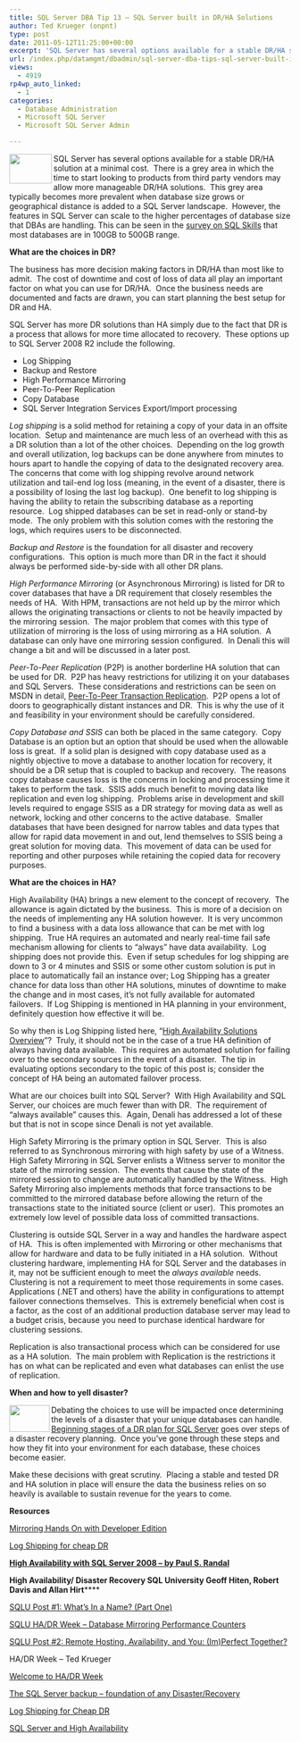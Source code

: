 ```yaml
---
title: SQL Server DBA Tip 13 – SQL Server built in DR/HA Solutions
author: Ted Krueger (onpnt)
type: post
date: 2011-05-12T11:25:00+00:00
excerpt: 'SQL Server has several options available for a stable DR/HA solution at a minimal cost.  There is a grey area in which the time to start looking to products from third party vendors may allow more manageable DR/HA solutions.  This grey area typically be&hellip;'
url: /index.php/datamgmt/dbadmin/sql-server-dba-tips-sql-server-built-in-dr-ha/
views:
  - 4919
rp4wp_auto_linked:
  - 1
categories:
  - Database Administration
  - Microsoft SQL Server
  - Microsoft SQL Server Admin

---
```

<div class="image_block">
  <a href="/media/blogs/DataMgmt/-56.png?mtime=1305135956"><img src="/wp-content/uploads/blogs/DataMgmt/-56.png?mtime=1305135956" alt="" width="76" height="53" align="left" /></a>
</div>

SQL Server has several options available for a stable DR/HA solution at a minimal cost.  There is a grey area in which the time to start looking to products from third party vendors may allow more manageable DR/HA solutions.  This grey area typically becomes more prevalent when database size grows or geographical distance is added to a SQL Server landscape.  However, the features in SQL Server can scale to the higher percentages of database size that DBAs are handling. This can be seen in the [survey on SQL Skills][1] that most databases are in 100GB to 500GB range.

**What are the choices in DR?**

The business has more decision making factors in DR/HA than most like to admit.  The cost of downtime and cost of loss of data all play an important factor on what you can use for DR/HA.  Once the business needs are documented and facts are drawn, you can start planning the best setup for DR and HA.

SQL Server has more DR solutions than HA simply due to the fact that DR is a process that allows for more time allocated to recovery.  These options up to SQL Server 2008 R2 include the following.

  * Log Shipping
  * Backup and Restore
  * High Performance Mirroring
  * Peer-To-Peer Replication
  * Copy Database
  * SQL Server Integration Services Export/Import processing

_Log shipping_ is a solid method for retaining a copy of your data in an offsite location.  Setup and maintenance are much less of an overhead with this as a DR solution than a lot of the other choices.  Depending on the log growth and overall utilization, log backups can be done anywhere from minutes to hours apart to handle the copying of data to the designated recovery area.  The concerns that come with log shipping revolve around network utilization and tail-end log loss (meaning, in the event of a disaster, there is a possibility of losing the last log backup).  One benefit to log shipping is having the ability to retain the subscribing database as a reporting resource.  Log shipped databases can be set in read-only or stand-by mode.  The only problem with this solution comes with the restoring the logs, which requires users to be disconnected. 

_Backup and Restore_ is the foundation for all disaster and recovery configurations.  This option is much more than DR in the fact it should always be performed side-by-side with all other DR plans. 

_High Performance Mirroring_ (or Asynchronous Mirroring) is listed for DR to cover databases that have a DR requirement that closely resembles the needs of HA.  With HPM, transactions are not held up by the mirror which allows the originating transactions or clients to not be heavily impacted by the mirroring session.  The major problem that comes with this type of utilization of mirroring is the loss of using mirroring as a HA solution.  A database can only have one mirroring session configured.  In Denali this will change a bit and will be discussed in a later post. 

_Peer-To-Peer Replication_ (P2P) is another borderline HA solution that can be used for DR.  P2P has heavy restrictions for utilizing it on your databases and SQL Servers.  These considerations and restrictions can be seen on MSDN in detail, [Peer-To-Peer Transaction Replication][2].  P2P opens a lot of doors to geographically distant instances and DR.  This is why the use of it and feasibility in your environment should be carefully considered.

_Copy Database and SSIS_ can both be placed in the same category.  Copy Database is an option but an option that should be used when the allowable loss is great.  If a solid plan is designed with copy database used as a nightly objective to move a database to another location for recovery, it should be a DR setup that is coupled to backup and recovery.  The reasons copy database causes loss is the concerns in locking and processing time it takes to perform the task.  SSIS adds much benefit to moving data like replication and even log shipping.  Problems arise in development and skill levels required to engage SSIS as a DR strategy for moving data as well as network, locking and other concerns to the active database.  Smaller databases that have been designed for narrow tables and data types that allow for rapid data movement in and out, lend themselves to SSIS being a great solution for moving data.  This movement of data can be used for reporting and other purposes while retaining the copied data for recovery purposes.  

**What are the choices in HA?**

High Availability (HA) brings a new element to the concept of recovery.  The allowance is again dictated by the business.  This is more of a decision on the needs of implementing any HA solution however.  It is very uncommon to find a business with a data loss allowance that can be met with log shipping.  True HA requires an automated and nearly real-time fail safe mechanism allowing for clients to “always” have data availability.  Log shipping does not provide this.  Even if setup schedules for log shipping are down to 3 or 4 minutes and SSIS or some other custom solution is put in place to automatically fail an instance over; Log Shipping has a greater chance for data loss than other HA solutions, minutes of downtime to make the change and in most cases, it’s not fully available for automated failovers.  If Log Shipping is mentioned in HA planning in your environment, definitely question how effective it will be.

So why then is Log Shipping listed here, “[High Availability Solutions Overview][3]”?  Truly, it should not be in the case of a true HA definition of always having data available.  This requires an automated solution for failing over to the secondary sources in the event of a disaster.  The tip in evaluating options secondary to the topic of this post is; consider the concept of HA being an automated failover process.

What are our choices built into SQL Server?  With High Availability and SQL Server, our choices are much fewer than with DR.  The requirement of “always available” causes this.  Again, Denali has addressed a lot of these but that is not in scope since Denali is not yet available. 

High Safety Mirroring is the primary option in SQL Server.  This is also referred to as Synchronous mirroring with high safety by use of a Witness.  High Safety Mirroring in SQL Server enlists a Witness server to monitor the state of the mirroring session.  The events that cause the state of the mirrored session to change are automatically handled by the Witness.  High Safety Mirroring also implements methods that force transactions to be committed to the mirrored database before allowing the return of the transactions state to the initiated source (client or user).  This promotes an extremely low level of possible data loss of committed transactions. 

Clustering is outside SQL Server in a way and handles the hardware aspect of HA.  This is often implemented with Mirroring or other mechanisms that allow for hardware and data to be fully initiated in a HA solution.  Without clustering hardware, implementing HA for SQL Server and the databases in it, may not be sufficient enough to meet the _always available_ needs.  Clustering is not a requirement to meet those requirements in some cases.  Applications (.NET and others) have the ability in configurations to attempt failover connections themselves.  This is extremely beneficial when cost is a factor, as the cost of an additional production database server may lead to a budget crisis, because you need to purchase identical hardware for clustering sessions. 

Replication is also transactional process which can be considered for use as a HA solution.  The main problem with Replication is the restrictions it has on what can be replicated and even what databases can enlist the use of replication. 

**When and how to yell disaster?**

<div class="image_block">
  <a href="/media/blogs/DataMgmt/-57.png?mtime=1305135956"><img src="/wp-content/uploads/blogs/DataMgmt/-57.png?mtime=1305135956" alt="" width="72" height="48" align="left" /></a>
</div>

Debating the choices to use will be impacted once determining the levels of a disaster that your unique databases can handle.  [Beginning stages of a DR plan for SQL Server][4] goes over steps of a disaster recovery planning.  Once you’ve gone through these steps and how they fit into your environment for each database, these choices become easier. 

Make these decisions with great scrutiny.  Placing a stable and tested DR and HA solution in place will ensure the data the business relies on so heavily is available to sustain revenue for the years to come. 

**Resources**

[Mirroring Hands On with Developer Edition][5]

[Log Shipping for cheap DR][6]

**[High Availability with SQL Server 2008 &#8211; by Paul S. Randal][7]**

**High Availability/ Disaster Recovery SQL University Geoff Hiten, Robert Davis and Allan Hirt******

[SQLU Post #1: What’s In a Name? (Part One)][8]

[SQLU HA/DR Week – Database Mirroring Performance Counters][9]

[SQLU Post #2: Remote Hosting, Availability, and You: (Im)Perfect Together?][10]

HA/DR Week – Ted Krueger

[Welcome to HA/DR Week][11]

[The SQL Server backup – foundation of any Disaster/Recovery][12]

[Log Shipping for Cheap DR][13]

[SQL Server and High Availability][14]

 [1]: http://www.sqlskills.com/BLOGS/PAUL/post/Bigger-is-better.aspx
 [2]: http://technet.microsoft.com/en-us/library/ms151196.aspx
 [3]: http://msdn.microsoft.com/en-us/library/ms190202.aspx
 [4]: /index.php/DataMgmt/DBAdmin/beginning-stages-of-a-dr-plan-for-sql-se
 [5]: /index.php/All/?p=839
 [6]: /index.php/All/?p=871
 [7]: http://msdn.microsoft.com/en-us/library/ee523927.aspx
 [8]: http://sqlha.com/blog/2011/04/18/sqlu-post-1-whats-in-a-name-part-one/
 [9]: http://www.sqlsoldier.com/wp/sqlserver/databasemirroringperformancecounters
 [10]: http://sqlha.com/blog/2011/04/24/sqlu-post-2-remote-hosting-availability-and-you-imperfect-together/
 [11]: /index.php/DataMgmt/?p=863
 [12]: /index.php/DataMgmt/DBAdmin/the-sql-server-backup-foundation-of-any
 [13]: /index.php/DataMgmt/DBAdmin/log-ship-to-dr-sqlu
 [14]: /index.php/DataMgmt/DBAdmin/sql-server-high-availability